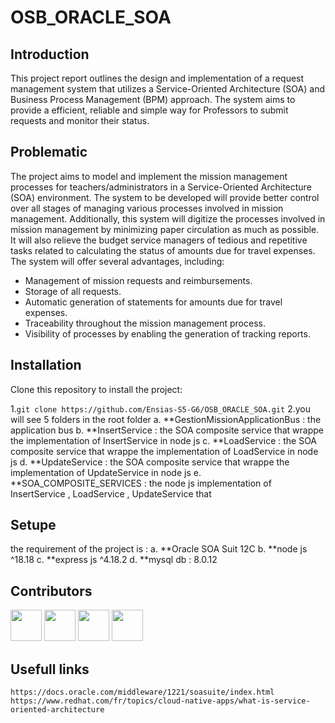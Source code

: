 # OSB_ORACLE_SOA

## Introduction
This project report outlines the design and implementation of a request management system
that utilizes a Service-Oriented Architecture (SOA) and Business Process Management (BPM)
approach. The system aims to provide a efficient, reliable and simple way for Professors to
submit requests and monitor their status.

## Problematic
The project aims to model and implement the mission management processes for teachers/administrators in a Service-Oriented Architecture (SOA) environment. The system to be developed will provide better control over all stages of managing various processes involved in mission management. Additionally, this system will digitize the processes involved in mission management by minimizing paper circulation as much as possible. It will also relieve the budget service managers of tedious and repetitive tasks related to calculating the status of amounts due for travel expenses. The system will offer several advantages, including:

- Management of mission requests and reimbursements.
- Storage of all requests.
- Automatic generation of statements for amounts due for travel expenses.
- Traceability throughout the mission management process.
- Visibility of processes by enabling the generation of tracking reports.


## Installation
Clone this repository to install the project:

1.`git clone https://github.com/Ensias-S5-G6/OSB_ORACLE_SOA.git`
2.you will see 5 folders in the root folder
    a. **GestionMissionApplicationBus : the application bus
    b. **InsertService : the SOA composite service that wrappe the implementation of InsertService in node js 
    c. **LoadService :  the SOA composite service that wrappe the implementation of LoadService in node js
    d. **UpdateService : the SOA composite service that wrappe the implementation of UpdateService in node js
    e. **SOA_COMPOSITE_SERVICES : the node js  implementation of InsertService , LoadService , UpdateService that 

## Setupe
the requirement of the project is  : 
    a. **Oracle SOA Suit 12C
    b. **node js ^18.18
    c. **express js  ^4.18.2
    d. **mysql db : 8.0.12

## Contributors

[<img src="https://avatars.githubusercontent.com/u/96293231?v=4" width="50px">](https://github.com/GodWilldev)
[<img src="https://avatars.githubusercontent.com/u/148327695?v=4" width="50px">](https://github.com/dianeDev224)
[<img src="https://avatars.githubusercontent.com/u/125375032?v=4" width="50px">](https://github.com/ChaimaaRO)
[<img src="https://avatars.githubusercontent.com/u/101372554?v=4" width="50px">](https://github.com/houdasam)

## Usefull links
`https://docs.oracle.com/middleware/1221/soasuite/index.html`
`https://www.redhat.com/fr/topics/cloud-native-apps/what-is-service-oriented-architecture`




